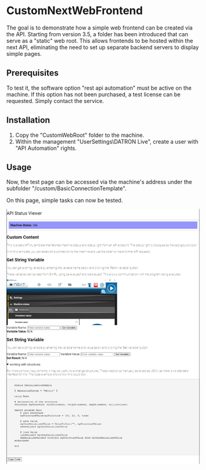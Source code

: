 # CustomNextWebFrontend

The goal is to demonstrate how a simple web frontend can be created via the API.
Starting from version 3.5, a folder has been introduced that can serve as a "static" web root. This allows frontends to be hosted within the next API, eliminating the need to set up separate backend servers to display simple pages.

## Prerequisites

To test it, the software option "rest api automation" must be active on the machine. If this option has not been purchased, a test license can be requested. Simply contact the service.

## Installation

1. Copy the "CustomWebRoot" folder to the machine.
2. Within the management "UserSettings\DATRON Live", create a user with "API Automation" rights.

## Usage

Now, the test page can be accessed via the machine's address under the subfolder "/custom/BasicConnectionTemplate".

On this page, simple tasks can now be tested.

![preview](Images/Preview.png)